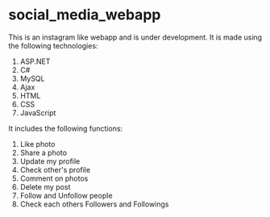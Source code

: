 # social_media_webapp

This is an instagram like webapp and is under development. It is made using the following technologies:
1. ASP.NET
2. C#
3. MySQL
4. Ajax
5. HTML
6. CSS
7. JavaScript

It includes the following functions:
1. Like photo
2. Share a photo
3. Update my profile
4. Check other's profile
5. Comment on photos
6. Delete my post
7. Follow and Unfollow people
8. Check each others Followers and Followings
